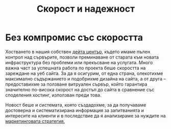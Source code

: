 ﻿---
layout: post
order: 9
rel: /about/kuhnidialog/it
service: /services/it
project: /portfolio/kuhnidialog
parent: /home
header: compact
display: subject cover
title: Скорост и надежност
description: Много важна част за успешната работа по проекта беше скоростта на зареждане на уеб сайтът.
summary: Хостването в нашия собствен дейта център, където имахме пълен контрол над сървърите, позволи безпроблемно преминаване от старата към новата инфраструктура и н без прекъсване на услугата. Много важна част за усшната работа по проекта беше скоростта на зареждане на уеб сайтът. 
---
# Без компромис със скоростта
Хостването в нашия собствен [дейта център](./../../маркетинг/информационни-технологии.html), където имаме пълен контрол над сървърите, позволи преминаване от старата към новата инфраструктура без проблеми или прекъсване на услугата. Много важна част за успешната работа по проекта беше скоростта на зареждане на уеб сайта. За да я осигурим, от една страна, олекотихме максимално съдържанието и подобрихме дизайна на сайта, а от друга – предоставихме за ползване витруален сървър, който гарантира значително по-висока скорост на достъп до сайта в сравнение със споделения хостинг, използван преди това. 

Новост беше и системата, която създадохме, за да получаваме достоверна и систематизирана информация за запитванията и интересите на клиенти и в последствие да я анализираме за нуждите на [маркетинговата стратегия.](./../../маркетинг/дигитален-маркетинг.html)